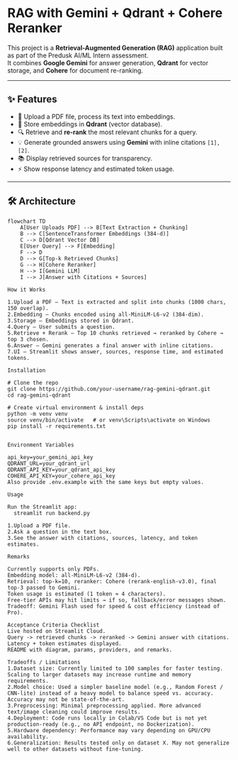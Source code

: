 # RAG with Gemini + Qdrant + Cohere Reranker

This project is a **Retrieval-Augmented Generation (RAG)** application built as part of the Predusk AI/ML Intern assessment.  
It combines **Google Gemini** for answer generation, **Qdrant** for vector storage, and **Cohere** for document re-ranking.

---

## ✨ Features
- 📄 Upload a PDF file, process its text into embeddings.
- 🧠 Store embeddings in **Qdrant** (vector database).
- 🔍 Retrieve and **re-rank** the most relevant chunks for a query.
- 💡 Generate grounded answers using **Gemini** with inline citations `[1], [2]`.
- 📚 Display retrieved sources for transparency.
- ⚡ Show response latency and estimated token usage.

---

## 🛠️ Architecture

```mermaid
flowchart TD
    A[User Uploads PDF] --> B[Text Extraction + Chunking]
    B --> C[SentenceTransformer Embeddings (384-d)]
    C --> D[Qdrant Vector DB]
    E[User Query] --> F[Embedding]
    F --> D
    D --> G[Top-k Retrieved Chunks]
    G --> H[Cohere Reranker]
    H --> I[Gemini LLM]
    I --> J[Answer with Citations + Sources]

How it Works

1.Upload a PDF – Text is extracted and split into chunks (1000 chars, 150 overlap).
2.Embedding – Chunks encoded using all-MiniLM-L6-v2 (384-dim).
3.Storage – Embeddings stored in Qdrant.
4.Query – User submits a question.
5.Retrieve + Rerank – Top 10 chunks retrieved → reranked by Cohere → top 3 chosen.
6.Answer – Gemini generates a final answer with inline citations.
7.UI – Streamlit shows answer, sources, response time, and estimated tokens.

Installation

# Clone the repo
git clone https://github.com/your-username/rag-gemini-qdrant.git
cd rag-gemini-qdrant

# Create virtual environment & install deps
python -m venv venv
source venv/bin/activate   # or venv\Scripts\activate on Windows
pip install -r requirements.txt


Environment Variables

api_key=your_gemini_api_key
QDRANT_URL=your_qdrant_url
QDRANT_API_KEY=your_qdrant_api_key
COHERE_API_KEY=your_cohere_api_key
Also provide .env.example with the same keys but empty values.

Usage

Run the Streamlit app:
  streamlit run backend.py

1.Upload a PDF file.
2.Ask a question in the text box.
3.See the answer with citations, sources, latency, and token estimates.

Remarks

Currently supports only PDFs.
Embedding model: all-MiniLM-L6-v2 (384-d).
Retrieval: top-k=10, reranker: Cohere (rerank-english-v3.0), final top-3 passed to Gemini.
Token usage is estimated (1 token ≈ 4 characters).
Free-tier APIs may hit limits → if so, fallback/error messages shown.
Tradeoff: Gemini Flash used for speed & cost efficiency (instead of Pro).

Acceptance Criteria Checklist
Live hosted on Streamlit Cloud.
Query -> retrieved chunks -> reranked -> Gemini answer with citations.
Latency + token estimates displayed.
README with diagram, params, providers, and remarks.

Tradeoffs / Limitations
1.Dataset size: Currently limited to 100 samples for faster testing. Scaling to larger datasets may increase runtime and memory requirements.
2.Model choice: Used a simpler baseline model (e.g., Random Forest / CNN-lite) instead of a heavy model to balance speed vs. accuracy. Accuracy may not be state-of-the-art.
3.Preprocessing: Minimal preprocessing applied. More advanced text/image cleaning could improve results.
4.Deployment: Code runs locally in Colab/VS Code but is not yet production-ready (e.g., no API endpoint, no Dockerization).
5.Hardware dependency: Performance may vary depending on GPU/CPU availability.
6.Generalization: Results tested only on dataset X. May not generalize well to other datasets without fine-tuning.